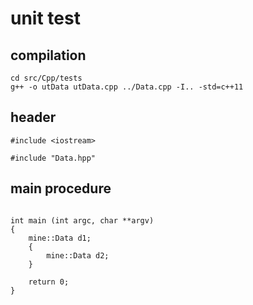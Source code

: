 
# unit test

## compilation

~~~
cd src/Cpp/tests
g++ -o utData utData.cpp ../Data.cpp -I.. -std=c++11
~~~

## header

~~~ {.cpp}
#include <iostream>

#include "Data.hpp"

~~~

## main procedure

~~~ {.cpp}

int main (int argc, char **argv)
{
	mine::Data d1;
	{
		mine::Data d2;
	}

	return 0;
}
~~~

